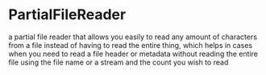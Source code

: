 # PartialFileReader

a partial file reader that allows you easily to read any amount of characters from a file instead of having to read the entire thing, which helps in cases when you need to read a file header or metadata without reading the entire file using the file name or a stream and the count you wish to read

